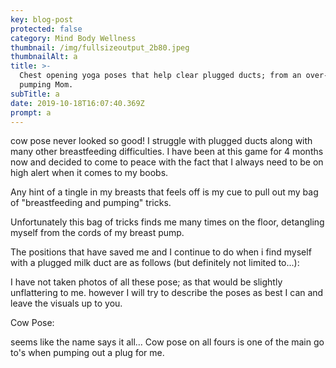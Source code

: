 ```yaml
---
key: blog-post
protected: false
category: Mind Body Wellness
thumbnail: /img/fullsizeoutput_2b80.jpeg
thumbnailAlt: a
title: >-
  Chest opening yoga poses that help clear plugged ducts; from an over-producing
  pumping Mom.
subTitle: a
date: 2019-10-18T16:07:40.369Z
prompt: a
---
```

cow pose never looked so good! I struggle with plugged ducts along with many other breastfeeding difficulties. I have been at this game for 4 months now and decided to come to peace with the fact that I always need to be on high alert when it comes to my boobs.

Any hint of a tingle in my breasts that feels off is my cue to pull out my bag of "breastfeeding and pumping" tricks.

Unfortunately this bag of tricks finds me many times on the floor, detangling myself from the cords of my breast pump.

The positions that have saved me and I continue to do when i find myself with a plugged milk duct are as follows (but definitely not limited to...):

I have not taken photos of all these pose; as that would be slightly unflattering to me. however I will try to describe the poses as best I can and leave the visuals up to you.

Cow Pose:

seems like the name says it all... Cow pose on all fours is one of the main go to's when pumping out a plug for me.

